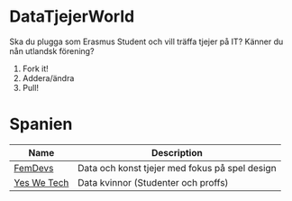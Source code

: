 # DataTjejerWorld
Ska du plugga som Erasmus Student och vill träffa tjejer på IT? Känner du nån utlandsk förening?

1. Fork it!
2. Addera/ändra
3. Pull!

# Spanien

| Name  | Description |
| ------------- | ------------- |
| [FemDevs](https://femdevs.org/)  | Data och konst tjejer med fokus på spel design  |
| [Yes We Tech](https://yeswetech.org/)  | Data kvinnor (Studenter och proffs)  |
